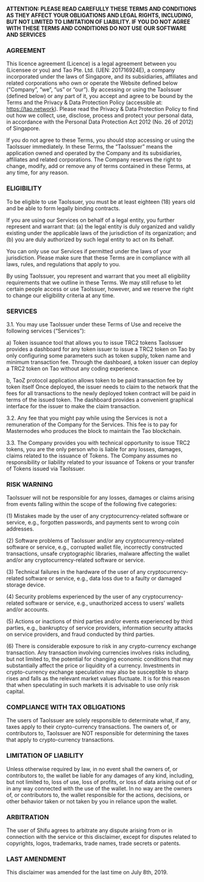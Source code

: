 **ATTENTION: PLEASE READ CAREFULLY THESE TERMS AND CONDITIONS AS THEY AFFECT YOUR OBLIGATIONS AND LEGAL RIGHTS, INCLUDING, BUT NOT LIMITED TO LIMITATION OF LIABILITY. IF YOU DO NOT AGREE WITH THESE TERMS AND CONDITIONS DO NOT USE OUR SOFTWARE AND SERVICES**


### AGREEMENT

This licence agreement (Licence) is a legal agreement between you (Licensee or you) and Tao Pte. Ltd. (UEN: 201716924E), a company incorporated under the laws of Singapore, and its subsidiaries, affiliates and related corporations who own or operate the Website defined below (“Company”, “we”, “us” or “our”). By accessing or using the TaoIssuer (defined below) or any part of it, you accept and agree to be bound by the Terms and the Privacy & Data Protection Policy (accessible at: https://tao.network). Please read the Privacy & Data Protection Policy to find out how we collect, use, disclose, process and protect your personal data, in accordance with the Personal Data Protection Act 2012 (No. 26 of 2012) of Singapore.

If you do not agree to these Terms, you should stop accessing or using the TaoIssuer immediately. In these Terms, the “TaoIssuer” means the application owned and operated by the Company and its subsidiaries, affiliates and related corporations. The Company reserves the right to change, modify, add or remove any of terms contained in these Terms, at any time, for any reason. 

### ELIGIBILITY

To be eligible to use TaoIssuer, you must be at least eighteen (18) years old and be able to form legally binding contracts. 

If you are using our Services on behalf of a legal entity, you further represent and warrant that: (a) the legal entity is duly organized and validly existing under the applicable laws of the jurisdiction of its organization; and (b) you are duly authorized by such legal entity to act on its behalf. 

You can only use our Services if permitted under the laws of your jurisdiction. Please make sure that these Terms are in compliance with all laws, rules, and regulations that apply to you. 

By using TaoIssuer, you represent and warrant that you meet all eligibility requirements that we outline in these Terms. We may still refuse to let certain people access or use TaoIssuer, however, and we reserve the right to change our eligibility criteria at any time.

### SERVICES

3.1. You may use TaoIssuer under these Terms of Use and receive the following services (“Services”):

a) Token issuance tool that allows you to issue TRC2 tokens
TaoIssuer provides a dashboard for any token issuer to issue a TRC2 token on Tao by only configuring some parameters such as token supply, token name and minimum transaction fee. Through the dashboard, a token issuer can deploy a TRC2 token on Tao without any coding experience. 

b, TaoZ protocol application allows token to be paid transaction fee by token itself
Once deployed, the issuer needs to claim to the network that the fees for all transactions to the newly deployed token contract will be paid in terms of the issued token. The dashboard provides a convenient graphical interface for the issuer to make the claim transaction. 

3.2. Any fee that you might pay while using the Services is not a remuneration of the Company for the Services. This fee is to pay for Masternodes who produces the block to maintain the Tao blockchain. 

3.3. The Company provides you with technical opportunity to issue TRC2 tokens, you are the only person who is liable for any losses, damages, claims related to the issuance of Tokens. The Company assumes no responsibility or liability related to your issuance of Tokens or your transfer of Tokens issued via TaoIssuer.

### RISK WARNING 
TaoIssuer will not be responsible for any losses, damages or claims arising from events falling within the scope of the following five categories:

(1) Mistakes made by the user of any cryptocurrency-related software or service, e.g., forgotten passwords, and payments sent to wrong coin addresses.

(2) Software problems of TaoIssuer and/or any cryptocurrency-related software or service, e.g., corrupted wallet file, incorrectly constructed transactions, unsafe cryptographic libraries, malware affecting the wallet and/or any cryptocurrency-related software or service.

(3) Technical failures in the hardware of the user of any cryptocurrency-related software or service, e.g., data loss due to a faulty or damaged storage device.

(4) Security problems experienced by the user of any cryptocurrency-related software or service, e.g., unauthorized access to users' wallets and/or accounts.

(5) Actions or inactions of third parties and/or events experienced by third parties, e.g., bankruptcy of service providers, information security attacks on service providers, and fraud conducted by third parties.

(6) There is considerable exposure to risk in any crypto-currency exchange transaction. Any transaction involving currencies involves risks including, but not limited to, the potential for changing economic conditions that may substantially affect the price or liquidity of a currency. Investments in crypto-currency exchange speculation may also be susceptible to sharp rises and falls as the relevant market values fluctuate. It is for this reason that when speculating in such markets it is advisable to use only risk capital.

### COMPLIANCE WITH TAX OBLIGATIONS
The users of TaoIssuer are solely responsible to determinate what, if any, taxes apply to their crypto-currency transactions. The owners of, or contributors to, TaoIssuer are NOT responsible for determining the taxes that apply to crypto-currency transactions.

### LIMITATION OF LIABILITY
Unless otherwise required by law, in no event shall the owners of, or contributors to, the wallet be liable for any damages of any kind, including, but not limited to, loss of use, loss of profits, or loss of data arising out of or in any way connected with the use of the wallet. In no way are the owners of, or contributors to, the wallet responsible for the actions, decisions, or other behavior taken or not taken by you in reliance upon the wallet.

### ARBITRATION
The user of Shifu agrees to arbitrate any dispute arising from or in connection with the service or this disclaimer, except for disputes related to copyrights, logos, trademarks, trade names, trade secrets or patents.

### LAST AMENDMENT
This disclaimer was amended for the last time on July  8th, 2019.

